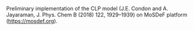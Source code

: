 Preliminary implementation of the CLP model (J.E. Condon and A. Jayaraman,  J. Phys. Chem B (2018) 122, 1929–1939) on MoSDeF platform (https://mosdef.org).


